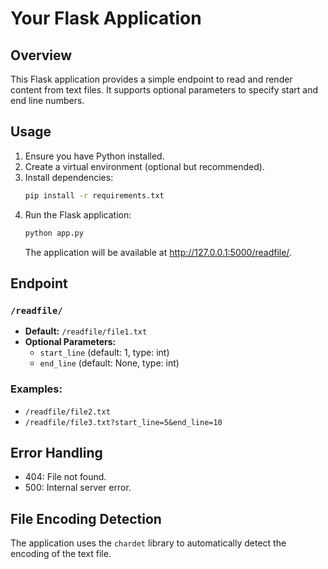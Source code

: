 # Your Flask Application

## Overview
This Flask application provides a simple endpoint to read and render content from text files. It supports optional parameters to specify start and end line numbers.

## Usage
1. Ensure you have Python installed.
2. Create a virtual environment (optional but recommended).
3. Install dependencies:
    ```bash
    pip install -r requirements.txt
    ```
4. Run the Flask application:
    ```bash
    python app.py
    ```
   The application will be available at http://127.0.0.1:5000/readfile/.

## Endpoint
### `/readfile/`
- **Default:** `/readfile/file1.txt`
- **Optional Parameters:**
  - `start_line` (default: 1, type: int)
  - `end_line` (default: None, type: int)

### Examples:
- `/readfile/file2.txt`
- `/readfile/file3.txt?start_line=5&end_line=10`

## Error Handling
- 404: File not found.
- 500: Internal server error.

## File Encoding Detection
The application uses the `chardet` library to automatically detect the encoding of the text file.


